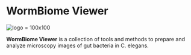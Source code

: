 # WormBiome Viewer

![logo](https://github.com/jesshill/WormBiome-Viewer/assets/41451575/bb2781ae-c64d-411d-8c16-2a5ec020cef2) = 100x100

**WormBiome Viewer** is a collection of tools and methods to prepare and analyze microscopy images of gut bacteria in C. elegans. 
